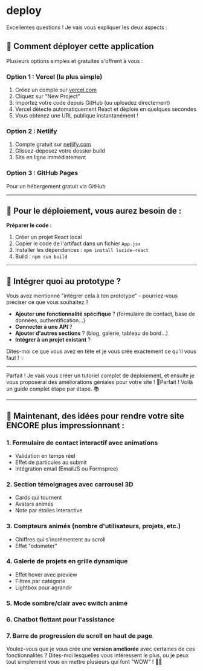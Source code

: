 # deploy

Excellentes questions ! Je vais vous expliquer les deux aspects :

## 🚀 Comment déployer cette application

Plusieurs options simples et gratuites s'offrent à vous :

### Option 1 : Vercel (la plus simple)
1. Créez un compte sur [vercel.com](https://vercel.com)
2. Cliquez sur "New Project"
3. Importez votre code depuis GitHub (ou uploadez directement)
4. Vercel détecte automatiquement React et déploie en quelques secondes
5. Vous obtenez une URL publique instantanément !

### Option 2 : Netlify
1. Compte gratuit sur [netlify.com](https://netlify.com)
2. Glissez-déposez votre dossier build
3. Site en ligne immédiatement

### Option 3 : GitHub Pages
Pour un hébergement gratuit via GitHub

---

## 🔧 Pour le déploiement, vous aurez besoin de :

**Préparer le code :**
1. Créer un projet React local
2. Copier le code de l'artifact dans un fichier `App.jsx`
3. Installer les dépendances : `npm install lucide-react`
4. Build : `npm run build`

---

## 🤔 Intégrer quoi au prototype ?

Vous avez mentionné "intégrer cela à ton prototype" - pourriez-vous préciser ce que vous souhaitez ?

- **Ajouter une fonctionnalité spécifique** ? (formulaire de contact, base de données, authentification...)
- **Connecter à une API** ?
- **Ajouter d'autres sections** ? (blog, galerie, tableau de bord...)
- **Intégrer à un projet existant** ?

Dites-moi ce que vous avez en tête et je vous crée exactement ce qu'il vous faut ! 💡

---

Parfait ! Je vais vous créer un tutoriel complet de déploiement, et ensuite je vous proposerai des améliorations géniales pour votre site ! 🚀Parfait ! Voilà un guide complet étape par étape. 📚

---

## 🎨 Maintenant, des idées pour rendre votre site ENCORE plus impressionnant :

### 1. **Formulaire de contact interactif** avec animations
- Validation en temps réel
- Effet de particules au submit
- Intégration email (EmailJS ou Formspree)

### 2. **Section témoignages** avec carrousel 3D
- Cards qui tournent
- Avatars animés
- Note par étoiles interactive

### 3. **Compteurs animés** (nombre d'utilisateurs, projets, etc.)
- Chiffres qui s'incrémentent au scroll
- Effet "odometer"

### 4. **Galerie de projets** en grille dynamique
- Effet hover avec preview
- Filtres par catégorie
- Lightbox pour agrandir

### 5. **Mode sombre/clair** avec switch animé

### 6. **Chatbot flottant** pour l'assistance

### 7. **Barre de progression de scroll** en haut de page

Voulez-vous que je vous crée une **version améliorée** avec certaines de ces fonctionnalités ? Dites-moi lesquelles vous intéressent le plus, ou je peux tout simplement vous en mettre plusieurs qui font "WOW" ! 🚀✨
